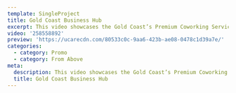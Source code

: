 ```yaml
---
template: SingleProject
title: Gold Coast Business Hub
excerpt: This video showcases the Gold Coast’s Premium Coworking Serviced Office Space. Jess Skarratt takes you on a private tour of all the spaces available to rent at the Gold Coast Business Hub in Southport.
video: '258558892'
preview: 'https://ucarecdn.com/80533c0c-9aa6-423b-ae08-0478c1d39a7e/'
categories:
  - category: Promo
  - category: From Above
meta:
  description: This video showcases the Gold Coast’s Premium Coworking Serviced Office Space. Jess Skarratt takes you on a private tour of all the spaces available to rent at the Gold Coast Business Hub in Southport.
  title: Gold Coast Business Hub
---
```

